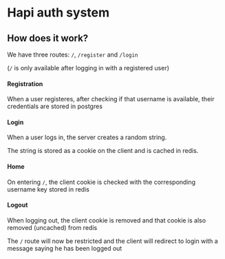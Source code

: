 # Hapi auth system

## How does it work?

We have three routes: `/`, `/register` and `/login`

(`/` is only available after logging in with a registered user)

#### Registration

When a user registeres, after checking if that username is available, their credentials are stored in postgres

#### Login

When a user logs in, the server creates a random string.

The string is stored as a cookie on the client and is cached in redis.

#### Home

On entering `/`, the client cookie is checked with the corresponding username key stored in redis

#### Logout

When logging out, the client cookie is removed and that cookie is also removed (uncached) from redis

The `/` route will now be restricted and the client will redirect to login with a message saying he has been logged out
